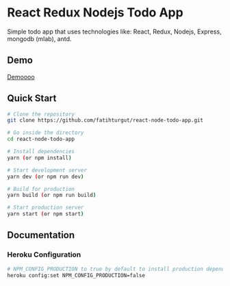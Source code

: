 # React Redux Nodejs Todo App
Simple todo app that uses technologies like: React, Redux, Nodejs, Express, mongodb (mlab), antd.

## Demo
[Demoooo](https://react-node-todo1.herokuapp.com/)

## Quick Start

```bash
# Clone the repository
git clone https://github.com/fatihturgut/react-node-todo-app.git

# Go inside the directory
cd react-node-todo-app

# Install dependencies
yarn (or npm install)

# Start development server
yarn dev (or npm run dev)

# Build for production
yarn build (or npm run build)

# Start production server
yarn start (or npm start)
```

## Documentation

### Heroku Configuration

```bash
# NPM_CONFIG_PRODUCTION to true by default to install production dependencies only. If you would like to install devDependencies, you can disable production mode:
heroku config:set NPM_CONFIG_PRODUCTION=false
```

